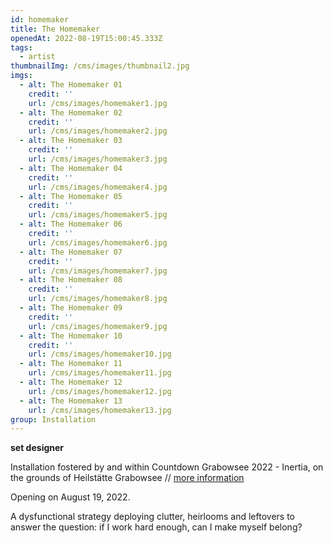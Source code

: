 ```yaml
---
id: homemaker
title: The Homemaker
openedAt: 2022-08-19T15:00:45.333Z
tags:
  - artist
thumbnailImg: /cms/images/thumbnail2.jpg
imgs:
  - alt: The Homemaker 01
    credit: ''
    url: /cms/images/homemaker1.jpg
  - alt: The Homemaker 02
    credit: ''
    url: /cms/images/homemaker2.jpg
  - alt: The Homemaker 03
    credit: ''
    url: /cms/images/homemaker3.jpg
  - alt: The Homemaker 04
    credit: ''
    url: /cms/images/homemaker4.jpg
  - alt: The Homemaker 05
    credit: ''
    url: /cms/images/homemaker5.jpg
  - alt: The Homemaker 06
    credit: ''
    url: /cms/images/homemaker6.jpg
  - alt: The Homemaker 07
    credit: ''
    url: /cms/images/homemaker7.jpg
  - alt: The Homemaker 08
    credit: ''
    url: /cms/images/homemaker8.jpg
  - alt: The Homemaker 09
    credit: ''
    url: /cms/images/homemaker9.jpg
  - alt: The Homemaker 10
    credit: ''
    url: /cms/images/homemaker10.jpg
  - alt: The Homemaker 11
    url: /cms/images/homemaker11.jpg
  - alt: The Homemaker 12
    url: /cms/images/homemaker12.jpg
  - alt: The Homemaker 13
    url: /cms/images/homemaker13.jpg
group: Installation
---
```

**set designer**

Installation fostered by and within Countdown Grabowsee 2022 - Inertia, on the grounds of Heilstätte Grabowsee // [more information](https://countdowngrabowsee.de/)

Opening on August 19,  2022.

A dysfunctional strategy deploying clutter, heirlooms and leftovers to answer the question: if I work hard enough, can I make myself belong?
